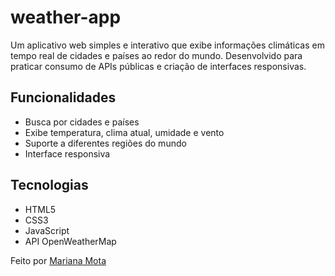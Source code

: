 # weather-app
Um aplicativo web simples e interativo que exibe informações climáticas em tempo real de cidades e países ao redor do mundo. Desenvolvido para praticar consumo de APIs públicas e criação de interfaces responsivas.

## Funcionalidades
- Busca por cidades e países
- Exibe temperatura, clima atual, umidade e vento
- Suporte a diferentes regiões do mundo
- Interface responsiva

## Tecnologias
- HTML5
- CSS3
- JavaScript
- API OpenWeatherMap

Feito por [Mariana Mota](https://github.com/eumarianamota)
